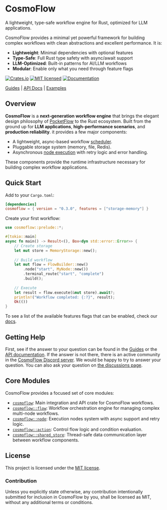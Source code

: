 # CosmoFlow

A lightweight, type-safe workflow engine for Rust, optimized for LLM applications.

CosmoFlow provides a minimal yet powerful framework for building complex workflows
with clean abstractions and excellent performance. It is:

* **Lightweight**: Minimal dependencies with optional features
* **Type-Safe**: Full Rust type safety with async/await support  
* **LLM-Optimized**: Built-in patterns for AI/LLM workflows
* **Modular**: Enable only what you need through feature flags

[![Crates.io][crates-badge]][crates-url]
[![MIT licensed][mit-badge]][mit-url]
[![Documentation][docs-badge]][docs-url]

[crates-badge]: https://img.shields.io/crates/v/cosmoflow.svg
[crates-url]: https://crates.io/crates/cosmoflow
[mit-badge]: https://img.shields.io/badge/license-MIT-blue.svg
[mit-url]: https://github.com/echozyr2001/CosmoFlow/blob/main/LICENSE
[docs-badge]: https://docs.rs/cosmoflow/badge.svg
[docs-url]: https://docs.rs/cosmoflow

[Guides](./docs/getting-started.md) |
[API Docs](https://docs.rs/cosmoflow/latest/cosmoflow) |
[Examples](./examples/)

## Overview

**CosmoFlow** is a **next-generation workflow engine** that brings the elegant 
design philosophy of [PocketFlow](https://github.com/The-Pocket/PocketFlow) to 
the Rust ecosystem. Built from the ground up for **LLM applications**, **high-performance scenarios**, 
and **production reliability**. it provides a few major components:

* A lightweight, async-based workflow [scheduler].
* Pluggable storage system (memory, file, Redis).
* Asynchronous [node execution][nodes] with retry logic and error handling.

These components provide the runtime infrastructure necessary for building
complex workflow applications.

[nodes]: https://docs.rs/cosmoflow/latest/cosmoflow/node/index.html
[scheduler]: https://docs.rs/cosmoflow/latest/cosmoflow/flow/index.html

## Quick Start

Add to your `Cargo.toml`:

```toml
[dependencies]
cosmoflow = { version = "0.3.0", features = ["storage-memory"] }
```

Create your first workflow:

```rust
use cosmoflow::prelude::*;

#[tokio::main]
async fn main() -> Result<(), Box<dyn std::error::Error>> {
    // Create storage
    let mut store = MemoryStorage::new();
    
    // Build workflow  
    let mut flow = FlowBuilder::new()
        .node("start", MyNode::new())
        .terminal_route("start", "complete")
        .build();
    
    // Execute
    let result = flow.execute(&mut store).await?;
    println!("Workflow completed: {:?}", result);
    Ok(())
}
```

To see a list of the available features flags that can be enabled, check our
[docs][feature-flag-docs].

[feature-flag-docs]: https://docs.rs/cosmoflow/#features

## Getting Help

First, see if the answer to your question can be found in the [Guides] or the
[API documentation]. If the answer is not there, there is an active community in
the [CosmoFlow Discord server][Chat]. We would be happy to try to answer your
question. You can also ask your question on [the discussions page][discussions].

[Guides]: ./docs/getting-started.md
[API documentation]: https://docs.rs/cosmoflow/latest/cosmoflow
[Chat]: https://discord.gg/cosmoflow
[discussions]: https://github.com/echozyr2001/CosmoFlow/discussions

## Core Modules

CosmoFlow provides a focused set of core modules:

* [`cosmoflow`]: Main integration and API crate for CosmoFlow workflows.
* [`cosmoflow::flow`]: Workflow orchestration engine for managing complex multi-node workflows.
* [`cosmoflow::node`]: Execution nodes system with async support and retry logic.
* [`cosmoflow::action`]: Control flow logic and condition evaluation.
* [`cosmoflow::shared_store`]: Thread-safe data communication layer between workflow components.

[`cosmoflow`]: https://docs.rs/cosmoflow/latest/cosmoflow
[`cosmoflow::flow`]: https://docs.rs/cosmoflow/latest/cosmoflow/flow/index.html
[`cosmoflow::node`]: https://docs.rs/cosmoflow/latest/cosmoflow/node/index.html
[`cosmoflow::action`]: https://docs.rs/cosmoflow/latest/cosmoflow/action/index.html
[`cosmoflow::shared_store`]: https://docs.rs/cosmoflow/latest/cosmoflow/shared_store/index.html

## License

This project is licensed under the [MIT license].

[MIT license]: https://github.com/echozyr2001/CosmoFlow/blob/main/LICENSE

### Contribution

Unless you explicitly state otherwise, any contribution intentionally submitted
for inclusion in CosmoFlow by you, shall be licensed as MIT, without any additional
terms or conditions.
